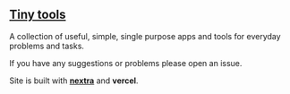 ## [Tiny tools](https://tinytools.club)  
A collection of useful, simple, single purpose apps and tools for everyday problems and tasks.

If you have any suggestions or problems please open an issue.

Site is built with **<a href="https://nextra.vercel.app/">nextra</a>** and **vercel**.
